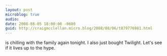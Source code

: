 ```yaml
---
layout: post
microblog: true
audio: 
date: 2008-08-05 18:00:00 -0600
guid: http://craigmcclellan.micro.blog/2008/08/06/t879776981.html
---
```

is chilling with the family again tonight. I also just bought Twilight. Let's see if it lives up to the hype.
